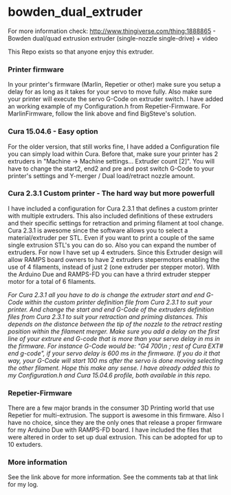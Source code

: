 # bowden_dual_extruder
For more information check:
http://www.thingiverse.com/thing:1888865 - Bowden dual/quad extrusion extruder (single-nozzle single-drive) + video

This Repo exists so that anyone enjoy this extruder.

### Printer firmware
In your printer's firmware (Marlin, Repetier or other) make sure you setup a delay for as long as it takes for your servo to move fully.
Also make sure your printer will execute the servo G-Code on extruder switch.
I have added an working example of my Configuration.h from Repetier-Firmware.
For MarlinFirmware, follow the link above and find BigSteve's solution.

### Cura 15.04.6 - Easy option
For the older version, that still works fine, I have added a Configuration file you can simply load within Cura.
Before that, make sure your printer has 2 extruders in "Machine -> Machine settings... Extruder count [2]".
You will have to change the start2, end2 and pre and post switch G-Code to your printer's settings and Y-merger / Dual load/retract nozzle amount.

### Cura 2.3.1 Custom printer - The hard way but more powerfull
I have included a configuration for Cura 2.3.1 that defines a custom printer with multiple extruders.
This also included definitions of these extruders and their specific settings for retraction and priming filament at tool change.
Cura 2.3.1 is awesome since the software allows you to select a material/extruder per STL. Even if you want to print a couple of the same single extrusion STL's you can do so. 
Also you can expand the number of extruders. For now I have set up 4 extruders. Since this Extruder design will allow RAMPS board owners to have 2 extruders stepermotors enabling the use of 4 filaments, instead of just 2 (one extruder per stepper motor).
With the Arduino Due and RAMPS-FD you can have a thrird extruder stepper motor for a total of 6 filaments.

*For Cura 2.3.1 all you have to do is change the extruder start and end G-Code within the custom printer definition file from Cura 2.3.1 to suit your printer.
And change the start and end G-Code of the extruders definition files from Cura 2.3.1 to suit your retraction and priming distances. This depends on the distance between the tip of the nozzle to the retract resting position within the filament merger.
Make sure you add a delay on the first line of your extrure end G-code that is more than your servo delay in ms in the firmware. For instance G-Code would be: "G4 700\n ; rest of Cura EXT# end g-code", if your servo delay is 600 ms in the firmware.
If you do it that way, your G-Code will start 100 ms after the servo is done moving selecting the other filament. Hope this make any sense.
I have already added this to my Configuration.h and Cura 15.04.6 profile, both available in this repo.*

### Repetier-Firmware
There are a few major brands in the consumer 3D Printing world that use Repetier for multi-extrusion.
The support is awesome in this firmware. Also I have no choice, since they are the only ones that release a proper firmware for my Arduino Due with RAMPS-FD board. 
I have included the files that were altered in order to set up dual extrusion.
This can be adopted for up to 10 extuders.

### More information
See the link above for more information. See the comments tab at that link for my log.

